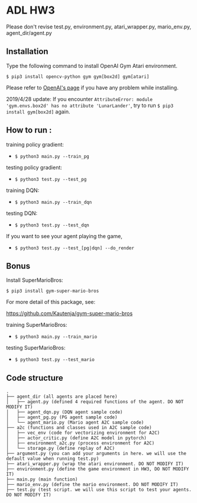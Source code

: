 # ADL HW3
Please don't revise test.py, environment.py,  atari_wrapper.py, mario_env.py, agent_dir/agent.py

## Installation
Type the following command to install OpenAI Gym Atari environment.

`$ pip3 install opencv-python gym gym[box2d] gym[atari]`

Please refer to [OpenAI's page](https://github.com/openai/gym) if you have any problem while installing.

2019/4/28 update:
If you encounter `AttributeError: module 'gym.envs.box2d' has no attribute 'LunarLander'`,
try to run `$ pip3 install gym[box2d]` again.

## How to run :
training policy gradient:
* `$ python3 main.py --train_pg`

testing policy gradient:
* `$ python3 test.py --test_pg`

training DQN:
* `$ python3 main.py --train_dqn`

testing DQN:
* `$ python3 test.py --test_dqn`

If you want to see your agent playing the game,
* `$ python3 test.py --test_[pg|dqn] --do_render`

## Bonus
Install SuperMarioBros: 

`$ pip3 install gym-super-mario-bros`

For more detail of this package, see:

https://github.com/Kautenja/gym-super-mario-bros

training SuperMarioBros:
* `$ python3 main.py --train_mario`

testing SuperMarioBros:
* `$ python3 test.py --test_mario`

## Code structure

```
.
├── agent_dir (all agents are placed here)
│   ├── agent.py (defined 4 required functions of the agent. DO NOT MODIFY IT)
│   ├── agent_dqn.py (DQN agent sample code)
│   ├── agent_pg.py (PG agent sample code)
│   └── agent_mario.py (Mario agent A2C sample code)
├── a2c (functions and classes used in A2C sample code)
│   ├── vec_env (code for vectorizing environment for A2C)
│   ├── actor_critic.py (define A2C model in pytorch)
│   ├── environment_a2c.py (process environment for A2C)
│   └── storage.py (define replay of A2C)
├── argument.py (you can add your arguments in here. we will use the default value when running test.py)
├── atari_wrapper.py (wrap the atari environment. DO NOT MODIFY IT)
├── environment.py (define the game environment in HW3, DO NOT MODIFY IT)
├── main.py (main function)
├── mario_env.py (define the mario environment. DO NOT MODIFY IT)
├── test.py (test script. we will use this script to test your agents. DO NOT MODIFY IT)

```
